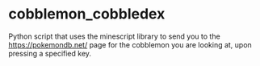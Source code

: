 # cobblemon_cobbledex
Python script that uses the minescript library to send you to the https://pokemondb.net/ page for the cobblemon you are looking at, upon pressing a specified key.

